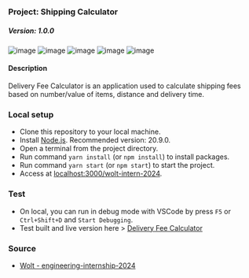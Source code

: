 ### Project: Shipping Calculator
##### Version: 1.0.0

![image](https://img.shields.io/badge/React-20232A?style=for-the-badge&logo=react&logoColor=61DAFB) ![image](https://img.shields.io/badge/TypeScript-007ACC?style=for-the-badge&logo=typescript&logoColor=white) ![image](https://img.shields.io/badge/GitHub%20Pages-222222?style=for-the-badge&logo=GitHub%20Pages&logoColor=white) ![image](https://img.shields.io/badge/GitHub_Actions-2088FF?style=for-the-badge&logo=github-actions&logoColor=white) ![image](https://img.shields.io/badge/eslint-3A33D1?style=for-the-badge&logo=eslint&logoColor=white)

#### Description
Delivery Fee Calculator is an application used to calculate shipping fees based on number/value of items, distance and delivery time.

### Local setup
- Clone this repository to your local machine.
- Install [Node.js](https://nodejs.org/en/). Recommended version: 20.9.0.
- Open a terminal from the project directory.
- Run command `yarn install` (or `npm install`) to install packages.
- Run command `yarn start` (or `npm start`) to start the project.
- Access at [localhost:3000/wolt-intern-2024](localhost:3000/wolt-intern-2024).

### Test
- On local, you can run in debug mode with VSCode by press `F5` or `Ctrl+Shift+D` and `Start Debugging`.
- Test built and live version here > [Delivery Fee Calculator](https://quanmuito.github.io/wolt-intern-2024/)

### Source
- [Wolt - engineering-internship-2024](https://github.com/woltapp/engineering-internship-2024)
